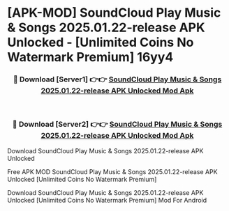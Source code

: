 # [APK-MOD] SoundCloud  Play Music & Songs 2025.01.22-release APK Unlocked - [Unlimited Coins No Watermark Premium] 16yy4



<div align="center">
<h3>🔴 Download [Server1] 👉👉 <a href="https://momento.my/?title=SoundCloud__Play_Music_&_Songs_2025.01.22-release_APK_Unlocked">SoundCloud  Play Music & Songs 2025.01.22-release APK Unlocked Mod Apk</a></h3><br>

<h3>🔴 Download [Server2] 👉👉 <a href="https://momento.my/?title=SoundCloud__Play_Music_&_Songs_2025.01.22-release_APK_Unlocked">SoundCloud  Play Music & Songs 2025.01.22-release APK Unlocked Mod Apk</a></h3>
</div>



Download SoundCloud  Play Music & Songs 2025.01.22-release APK Unlocked 

Free APK MOD SoundCloud  Play Music & Songs 2025.01.22-release APK Unlocked [Unlimited Coins No Watermark Premium]

Download SoundCloud  Play Music & Songs 2025.01.22-release APK Unlocked [Unlimited Coins No Watermark Premium] Mod For Android
